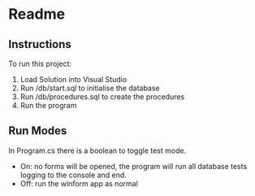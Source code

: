 # Readme

## Instructions

To run this project:
1. Load Solution into Visual Studio
2. Run /db/start.sql to initialise the database
3. Run /db/procedures.sql to create the procedures
4. Run the program

## Run Modes

In Program.cs there is a boolean to toggle test mode.
- On: no forms will be opened, the program will run all database tests logging to the console and end.
- Off: run the winform app as normal